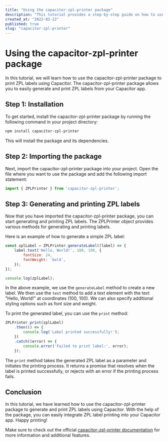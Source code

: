 ```yaml
---
title: "Using the capacitor-zpl-printer package"
description: "This tutorial provides a step-by-step guide on how to use the capacitor-zpl-printer package to print ZPL labels using Capacitor."
created_at: "2022-02-22"
published: true
slug: "capacitor-zpl-printer"
---
```


# Using the capacitor-zpl-printer package

In this tutorial, we will learn how to use the capacitor-zpl-printer package to print ZPL labels using Capacitor. The capacitor-zpl-printer package allows you to easily generate and print ZPL labels from your Capacitor app.

## Step 1: Installation

To get started, install the capacitor-zpl-printer package by running the following command in your project directory:

```bash
npm install capacitor-zpl-printer
```

This will install the package and its dependencies.

## Step 2: Importing the package

Next, import the capacitor-zpl-printer package into your project. Open the file where you want to use the package and add the following import statement:

```javascript
import { ZPLPrinter } from 'capacitor-zpl-printer';
```

## Step 3: Generating and printing ZPL labels

Now that you have imported the capacitor-zpl-printer package, you can start generating and printing ZPL labels. The ZPLPrinter object provides various methods for generating and printing labels.

Here is an example of how to generate a simple ZPL label:

```javascript
const zplLabel = ZPLPrinter.generateLabel((label) => {
    label.text('Hello, World!', 100, 100, {
        fontSize: 24,
        fontWeight: 'bold',
    });
});

console.log(zplLabel);
```

In the above example, we use the `generateLabel` method to create a new label. We then use the `text` method to add a text element with the text "Hello, World!" at coordinates (100, 100). We can also specify additional styling options such as font size and weight.

To print the generated label, you can use the `print` method:

```javascript
ZPLPrinter.print(zplLabel)
    .then(() => {
        console.log('Label printed successfully!');
    })
    .catch((error) => {
        console.error('Failed to print label:', error);
    });
```

The `print` method takes the generated ZPL label as a parameter and initiates the printing process. It returns a promise that resolves when the label is printed successfully, or rejects with an error if the printing process fails.

## Conclusion

In this tutorial, we have learned how to use the capacitor-zpl-printer package to generate and print ZPL labels using Capacitor. With the help of the package, you can easily integrate ZPL label printing into your Capacitor app. Happy printing!

Make sure to check out the official [capacitor-zpl-printer documentation](https://github.com/your-username/capacitor-zpl-printer) for more information and additional features.